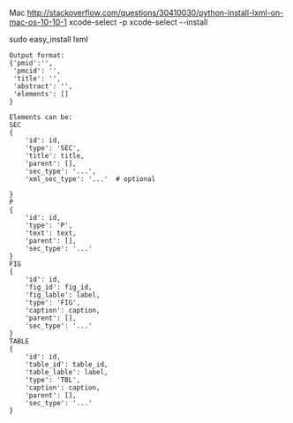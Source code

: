 Mac 
http://stackoverflow.com/questions/30410030/python-install-lxml-on-mac-os-10-10-1
xcode-select -p
xcode-select --install

sudo easy_install lxml


```
Output format: 
{'pmid':'', 
 'pmcid': '', 
 'title': '', 
 'abstract': '', 
 'elements': []
}

Elements can be:
SEC 
{
    'id': id,
    'type': 'SEC',
    'title': title,
    'parent': [],
    'sec_type': '...',
    'xml_sec_type': '...'  # optional
    
}
P 
{
    'id': id,
    'type': 'P',
    'text': text,
    'parent': [],
    'sec_type': '...'
}
FIG
{
    'id': id,
    'fig_id': fig_id,
    'fig_lable': label,
    'type': 'FIG',
    'caption': caption,
    'parent': [],
    'sec_type': '...'
}
TABLE
{
    'id': id,
    'table_id': table_id,
    'table_lable': label,
    'type': 'TBL',
    'caption': caption,
    'parent': [],
    'sec_type': '...'
}
``` 